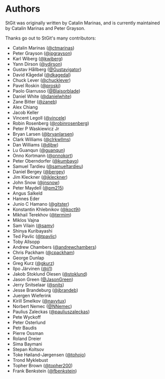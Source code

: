 # Authors

StGit was originally written by Catalin Marinas, and is currently
maintained by Catalin Marinas and Peter Grayson.

Thanks go out to StGit's many contributors:

- Catalin Marinas ([@ctmarinas](https://github.com/ctmarinas))
- Peter Grayson ([@jpgrayson](https://github.com/jpgrayson))
- Karl Wiberg ([@kwiberg](https://github.com/kwiberg))
- Yann Dirson ([@ydirson](https://github.com/ydirson))
- Gustav Hållberg ([@Gustavigator](https://github.com/Gustavigator))
- David Kågedal ([@dkagedal](https://github.com/dkagedal))
- Chuck Lever ([@chucklever](https://github.com/chucklever))
- Pavel Roskin ([@proski](https://github.com/proski))
- Paolo Giarrusso ([@Blaisorblade](https://github.com/Blaisorblade))
- Daniel White ([@danielwhite](https://github.com/danielwhite))
- Zane Bitter ([@zaneb](https://github.com/zaneb))
- Alex Chiang
- Jacob Keller
- Vincent Legoll ([@vincele](https://github.com/vincele))
- Robin Rosenberg ([@robinrosenberg](https://github.com/robinrosenberg))
- Peter P Waskiewicz Jr
- Bryan Larsen ([@bryanlarsen](https://github.com/bryanlarsen))
- Clark Williams ([@clrkwllms](https://github.com/clrkwllms))
- Dan Williams ([@djbw](https://github.com/djbw))
- Lu Guanqun ([@guanqun](https://github.com/guanqun))
- Onno Kortmann ([@onnokort](https://github.com/onnokort))
- Peter Oberndorfer ([@kumbayo](https://github.com/kumbayo))
- Samuel Tardieu ([@samueltardieu](https://github.com/samueltardieu))
- Daniel Bergey ([@bergey](https://github.com/bergey))
- Jim Kleckner ([@jkleckner](https://github.com/jkleckner))
- John Snow ([@jnsnow](https://github.com/jnsnow))
- Peter Maydell ([@pm215](https://github.com/pm215))
- Angus Salkeld
- Hannes Eder
- Junio C Hamano ([@gitster](https://github.com/gitster))
- Konstantin Khlebnikov ([@koct9i](https://github.com/koct9i))
- Mikhail Terekhov ([@termim](https://github.com/termim))
- Miklos Vajna
- Sam Vilain ([@samv](https://github.com/samv))
- Shinya Kuribayashi
- Ted Pavlic ([@tpavlic](https://github.com/tpavlic))
- Toby Allsopp
- Andrew Chambers ([@andrewchambers](https://github.com/andrewchambers))
- Chris Packham ([@cpackham](https://github.com/cpackham))
- George Dunlap
- Greg Kurz ([@gkurz](https://github.com/gkurz))
- Ilpo Järvinen ([@ij1](https://github.com/ij1))
- Jakob Stoklund Olesen ([@stoklund](https://github.com/stoklund))
- Jason Green ([@JasonGreen](https://github.com/JasonGreen))
- Jerry Snitselaar ([@snits](https://github.com/snits))
- Jesse Brandeburg ([@jbrandeb](https://github.com/jbrandeb))
- Juergen Wieferink
- Kirill Smelkov ([@navytux](https://github.com/navytux))
- Norbert Nemec ([@NNemec](https://github.com/NNemec))
- Paulius Zaleckas ([@pauliuszaleckas](https://github.com/pauliuszaleckas))
- Pete Wyckoff
- Peter Osterlund
- Petr Baudis
- Pierre Ossman
- Roland Dreier
- Sima Baymani
- Stepan Koltsov
- Toke Høiland-Jørgensen ([@tohojo](https://github.com/tohojo))
- Trond Myklebust
- Topher Brown ([@topher200](https://github.com/topher200))
- Frank Benkstein ([@fbenkstein](https://github.com/fbenkstein)) 
